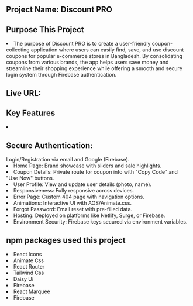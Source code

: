 <h2>Project Name: Discount PRO</h2>
<h2>Purpose This Project</h2>
<li>The purpose of Discount PRO is to create a user-friendly coupon-collecting application where users can easily find, save, and use discount coupons for popular e-commerce stores in Bangladesh. By consolidating coupons from various brands, the app helps users save money and streamline their shopping experience while offering a smooth and secure login system through Firebase authentication.</li>
<h2>Live URL:</h2>
<h2>Key Features</h2>
<li><h2>Secure Authentication:</h2> Login/Registration via email and Google (Firebase).</li>
<li>Home Page: Brand showcase with sliders and sale highlights.</li>
<li>Coupon Details: Private route for coupon info with "Copy Code" and "Use Now" buttons.</li>
<li>User Profile: View and update user details (photo, name).</li>
<li>Responsiveness: Fully responsive across devices.</li>
<li>Error Page: Custom 404 page with navigation options.</li>
<li>Animations: Interactive UI with AOS/Animate.css.</li>
<li>Forgot Password: Email reset with pre-filled data.</li>
<li>Hosting: Deployed on platforms like Netlify, Surge, or Firebase.</li>
<li>Environment Security: Firebase keys secured via environment variables.</li>
<h2>npm packages used this project</h2>
<li>React Icons</li>
<li>Animate Css</li>
<li>React Router</li>
<li>Tailwind Css</li>
<li>Daisy Ui</li>
<li>Firebase</li>
<li>React Marquee</li>
<li>Firebase</li>


